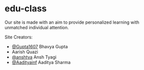 # edu-class

Our site is made with an aim to provide personalized learning with unmatched individual attention.

Site Creators: 
- <a href="https://github.com/Gupta1607">@Gupta1607</a> Bhavya Gupta
- Aarish Quazi
- <a href="https://github.com/anshtya">@anshtya</a> Ansh Tyagi
- <a href="https://github.com/Aadityainf">@Aadityainf</a> Aaditya Sharma
